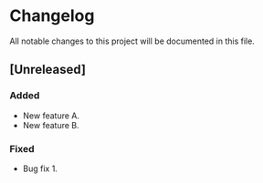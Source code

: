 # Changelog

All notable changes to this project will be documented in this file.

## [Unreleased]
### Added
- New feature A.
- New feature B.

### Fixed
- Bug fix 1.
